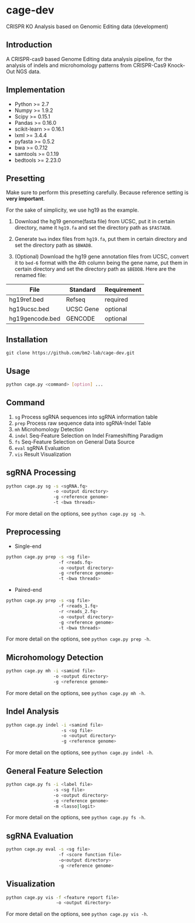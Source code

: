 # cage-dev
CRISPR KO Analysis based on Genomic Editing data (development)

## Introduction
A CRISPR-cas9 based Genome Editing data analysis pipeline, for the
analysis of indels and microhomology patterns from CRISPR-Cas9
Knock-Out NGS data.

## Implementation
* Python >= 2.7
* Numpy >= 1.9.2
* Scipy >= 0.15.1
* Pandas >= 0.16.0
* scikit-learn >= 0.16.1
* lxml >= 3.4.4
* pyfasta >= 0.5.2
* bwa >= 0.7.12
* samtools >= 0.1.19
* bedtools >= 2.23.0

## Presetting
Make sure to perform this presetting carefully. Because reference setting
is **very important**.

For the sake of simplicity, we use hg19 as the example.

1. Download the hg19 genome(fasta file) from UCSC, put it in certain
   directory, name it `hg19.fa` and set the directory path as
   `$FASTADB`.

2. Generate `bwa` index files from `hg19.fa`, put them in certain directory
   and set the directory path as `$BWADB`.
   
3. (Optional) Download the hg19 gene annotation files from UCSC, convert it to
   `bed-6` format with the 4th column being the gene name, put them in
   certain directory and set the directory path as `$BEDDB`. Here are the
   renamed file:
>>
File | Standard | Requirement
------|-----|-----
hg19ref.bed | Refseq |required
hg19ucsc.bed | UCSC Gene | optional
hg19gencode.bed | GENCODE | optional



## Installation
```
git clone https://github.com/bm2-lab/cage-dev.git
```

## Usage
```bash
python cage.py <command> [option] ...
```

## Command
1. `sg`    Process sgRNA sequences into sgRNA information table
2. `prep`  Process raw sequence data into sgRNA-Indel Table
3. `mh`    Microhomology Detection
4. `indel` Seq-Feature Selection on Indel Frameshifting Paradigm
5. `fs`    Seq-Feature Selection on General Data Source
6. `eval`  sgRNA Evaluation
7. `vis`   Result Visualization

## sgRNA Processing
```bash
python cage.py sg -s <sgRNA.fq>
	              -o <output directory>
                  -g <reference genome>
				  -t <bwa threads>
```
For more detail on the options, see `python cage.py sg -h`.

## Preprocessing
* Single-end
```bash
python cage.py prep -s <sg file>
	                -f <reads.fq>
	                -o <output directory>
                    -g <reference genome>
					-t <bwa threads>
```

* Paired-end
```bash
python cage.py prep -s <sg file>
                    -f <reads_1.fq>
					-r <reads_2.fq>
					-o <output directory>
					-g <reference genome>
					-t <bwa threads>
```
For more detail on the options, see `python cage.py prep -h`.

## Microhomology Detection
```bash
python cage.py mh -i <samind file>
                  -o <output directory>
	              -g <reference genome>
```
For more detail on the options, see `python cage.py mh -h`.

## Indel Analysis
```bash
python cage.py indel -i <samind file>
                     -s <sg file>
                     -o <output directory>
	                 -g <reference genome>
```
For more detail on the options, see `python cage.py indel -h`.

## General Feature Selection
```bash
python cage.py fs -i <label file>
                  -s <sg file>
                  -o <output directory>
	              -g <reference genome>
				  -m <lasso|logit>
```
For more detail on the options, see `python cage.py fs -h`.

## sgRNA Evaluation
```bash
python cage.py eval -s <sg file>
                    -f <score function file>
                    -o<output directory>
					-g <reference genome>
```

## Visualization
```bash
python cage.py vis -f <feature report file>
                   -o <output directory>
```
For more detail on the options, see `python cage.py vis -h`.				
